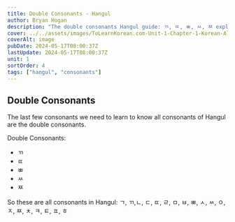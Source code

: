 ```yaml
---
title: Double Consonants - Hangul
author: Bryan Hogan
description: "The double consonants Hangul guide: ㄲ, ㄸ, ㅃ, ㅆ, ㅉ explanation and pronunciation"
cover: ../../assets/images/ToLearnKorean.com-Unit-1-Chapter-1-Korean-Alphabet-Cover.png
coverAlt: image
pubDate: 2024-05-17T08:00:37Z
lastUpdate: 2024-05-17T08:00:37Z
unit: 1
sortOrder: 4
tags: ["hangul", "consonants"]
---
```




## Double Consonants
The last few consonants we need to learn to know all consonants of Hangul are the double consonants.

Double Consonants:
- ㄲ
- ㄸ
- ㅃ
- ㅆ
- ㅉ

So these are all consonants in Hangul: ㄱ, ㄲ,ㄴ, ㄷ, ㄸ, ㄹ, ㅁ, ㅂ, ㅃ, ㅅ, ㅆ, ㅇ, ㅈ, ㅉ, ㅊ, ㅋ, ㅌ, ㅍ, ㅎ
